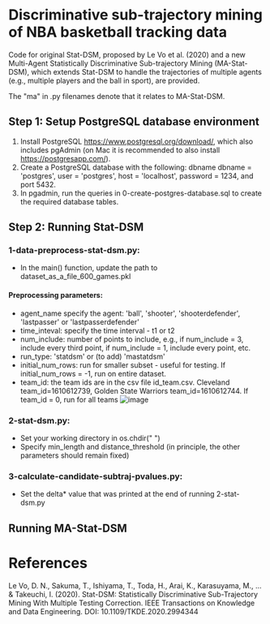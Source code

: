 # Discriminative sub-trajectory mining of NBA basketball tracking data
Code for original Stat-DSM, proposed by Le Vo et al. (2020) and a new Multi-Agent Statistically Discriminative Sub-trajectory Mining (MA-Stat-DSM), which extends Stat-DSM to handle the trajectories of multiple agents (e.g., multiple players and the ball in sport), are provided. 

The "ma" in .py filenames denote that it relates to MA-Stat-DSM.

## Step 1: Setup PostgreSQL database environment
1. Install PostgreSQL https://www.postgresql.org/download/, which also includes pgAdmin (on Mac it is recommended to also install https://postgresapp.com/).
2. Create a PostgreSQL database with the following: dbname dbname = 'postgres', user = 'postgres', host = 'localhost', password = 1234, and port 5432.
3. In pgadmin, run the queries in 0-create-postgres-database.sql to create the required database tables.

## Step 2: Running Stat-DSM 
### 1-data-preprocess-stat-dsm.py:    
- In the main() function, update the path to dataset_as_a_file_600_games.pkl
#### Preprocessing parameters: 
- agent_name specify the agent: 'ball', 'shooter', 'shooterdefender', 'lastpasser' or 'lastpasserdefender'
- time_inteval: specify the time interval - t1 or t2
- num_include: number of points to include, e.g., if num_include = 3, include every third point, if num_include = 1, include every point, etc.
- run_type: 'statdsm' or (to add) 'mastatdsm'
- initial_num_rows: run for smaller subset - useful for testing. If initial_num_rows = -1, run on entire dataset.
- team_id: the team ids are in the csv file id_team.csv. Cleveland team_id=1610612739, Golden State Warriors team_id=1610612744. If team_id = 0, run for all teams
![image](https://user-images.githubusercontent.com/29388472/173998123-ad0bade2-e42d-4261-89dd-40a4bc7834d3.png)

### 2-stat-dsm.py:  
- Set your working directory in os.chdir(" ")
- Specify min_length and distance_threshold (in principle, the other parameters should remain fixed) 

### 3-calculate-candidate-subtraj-pvalues.py:  
- Set the delta* value that was printed at the end of running 2-stat-dsm.py   

## Running MA-Stat-DSM   

# References
Le Vo, D. N., Sakuma, T., Ishiyama, T., Toda, H., Arai, K., Karasuyama, M., ... & Takeuchi, I. (2020). Stat-DSM: Statistically Discriminative Sub-Trajectory Mining With Multiple Testing Correction. IEEE Transactions on Knowledge and Data Engineering. DOI: 10.1109/TKDE.2020.2994344
